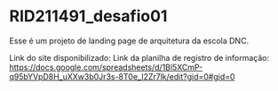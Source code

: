# RID211491_desafio01
Esse é um projeto de landing page de arquitetura da escola DNC.

Link do site disponibilizado:
Link da planilha de registro de informação: https://docs.google.com/spreadsheets/d/1Bl5XCmP-q95bYVpD8H_uXXw3b0Jr3s-8T0e_I2Zr7lk/edit?gid=0#gid=0
